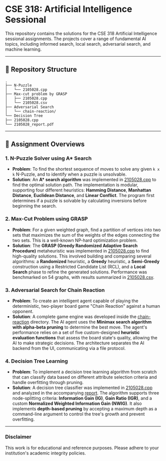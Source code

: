 # CSE 318: Artificial Intelligence Sessional

This repository contains the solutions for the CSE 318 Artificial Intelligence sessional assignments. The projects cover a range of fundamental AI topics, including informed search, local search, adversarial search, and machine learning.

---

## 📂 Repository Structure
```
.
├── N-Puzzle
│   └── 2105028.cpp
├── Max-cut problem by GRASP
│   ├── 2105028.cpp
│   └── 2105028.csv
├── Adversarial Search
│   └── chain-reaction/
└── Decision Tree
├── 2105028.cpp
└── 2105028_report.pdf
```

---

## 🚀 Assignment Overviews

### 1. N-Puzzle Solver using A* Search

* **Problem**: To find the shortest sequence of moves to solve any given `k x k` N-Puzzle, and to identify when a puzzle is unsolvable.
* **Solution**: An **A\* search algorithm** was implemented in [2105028.cpp](./N-Puzzle/2105028.cpp) to find the optimal solution path. The implementation is modular, supporting four different heuristics: **Hamming Distance**, **Manhattan Distance**, **Euclidean Distance**, and **Linear Conflict**. The program first determines if a puzzle is solvable by calculating inversions before beginning the search.

### 2. Max-Cut Problem using GRASP

* **Problem**: For a given weighted graph, find a partition of vertices into two sets that maximizes the sum of the weights of the edges connecting the two sets. This is a well-known NP-hard optimization problem.
* **Solution**: The **GRASP (Greedy Randomized Adaptive Search Procedure)** metaheuristic was implemented in [2105028.cpp](./Max-cut%20problem%20by%20GRASP/2105028.cpp) to find high-quality solutions. This involved building and comparing several algorithms: a **Randomized** heuristic, a **Greedy** heuristic, a **Semi-Greedy** construction using a Restricted Candidate List (RCL), and a **Local Search** phase to refine the generated solutions. Performance was benchmarked on 54 graphs, with results summarized in [2105028.csv](./Max-cut%20problem%20by%20GRASP/2105028.csv).

### 3. Adversarial Search for Chain Reaction

* **Problem**: To create an intelligent agent capable of playing the deterministic, two-player board game "Chain Reaction" against a human opponent.
* **Solution**: A complete game engine was developed inside the [chain-reaction](./Adversarial%20Search/chain-reaction/) directory. The AI agent uses the **Minimax search algorithm with alpha-beta pruning** to determine the best move. The agent's performance relies on a set of five custom-designed **heuristic evaluation functions** that assess the board state's quality, allowing the AI to make strategic decisions. The architecture separates the AI backend from the UI, communicating via a file protocol.

### 4. Decision Tree Learning

* **Problem**: To implement a decision tree learning algorithm from scratch that can classify data based on different attribute selection criteria and handle overfitting through pruning.
* **Solution**: A decision tree classifier was implemented in [2105028.cpp](./Decision%20Tree/2105028.cpp) and analyzed in the accompanying [report](./Decision%20Tree/2105028_report.pdf). The algorithm supports three node-splitting criteria: **Information Gain (IG)**, **Gain Ratio (IGR)**, and a custom **Normalized Weighted Information Gain (NWIG)**. It also implements **depth-based pruning** by accepting a maximum depth as a command-line argument to control the tree's growth and prevent overfitting.

---

### Disclaimer

This work is for educational and reference purposes. Please adhere to your institution's academic integrity policies.
